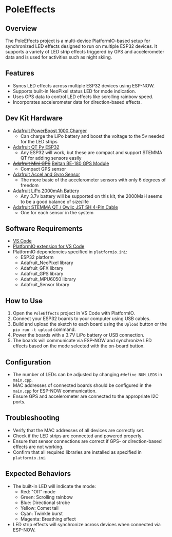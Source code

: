# PoleEffects

## Overview
The PoleEffects project is a multi-device PlatformIO-based setup for synchronized LED effects designed to run on multiple ESP32 devices. It supports a variety of LED strip effects triggered by GPS and accelerometer data and is used for activities such as night skiing.

## Features
- Syncs LED effects across multiple ESP32 devices using ESP-NOW.
- Supports built-in NeoPixel status LED for mode indication.
- Uses GPS data to control LED effects like scrolling rainbow speed.
- Incorporates accelerometer data for direction-based effects.

## Dev Kit Hardware
- [Adafruit PowerBoost 1000 Charger](https://www.adafruit.com/product/2465)
  - Can charge the LiPo battery and boost the voltage to the 5v needed for the LED strips
- [Adafruit QT Py ESP32](https://www.adafruit.com/product/2465)
  - Any ESP32 will work, but these are compact and support STEMMA QT for adding sensors easily
- ~~[Adafruit Mini GPS](https://www.adafruit.com/product/4415)~~ [Beitan BE-180 GPS Module](https://www.amazon.com/Geekstory-AntennaTTL-38400bps-Raspberry-Controller/dp/B0BV5TGFD4?th=1)
  - Compact GPS sensor
- [Adafruit Accel and Gyro Sensor](https://www.adafruit.com/product/3886)
  - The more basic of the accelerometer sensors with only 6 degrees of freedom
- [Adafruit LiPo 2000mAh Battery](https://www.adafruit.com/product/2011)
  - Any 3.7v battery will be supported on this kit, the 2000MaH seems to be a good balance of size/life
- [Adafruit STEMMA QT / Qwiic JST SH 4-Pin Cable](https://www.adafruit.com/product/4399)
  - One for each sensor in the system

## Software Requirements
- [VS Code](https://code.visualstudio.com/)
- [PlatformIO extension for VS Code](https://platformio.org/install/ide?install=vscode)
- PlatformIO dependencies specified in `platformio.ini`:
  - ESP32 platform
  - Adafruit_NeoPixel library
  - Adafruit_GFX library
  - Adafruit_GPS library
  - Adafruit_MPU6050 library
  - Adafruit_Sensor library

## How to Use
1. Open the `PoleEffects` project in VS Code with PlatformIO.
2. Connect your ESP32 boards to your computer using USB cables.
3. Build and upload the sketch to each board using the `Upload` button or the `pio run -t upload` command.
4. Power the boards with a 3.7V LiPo battery or USB connection.
5. The boards will communicate via ESP-NOW and synchronize LED effects based on the mode selected with the on-board button.

## Configuration
- The number of LEDs can be adjusted by changing `#define NUM_LEDS` in `main.cpp`.
- MAC addresses of connected boards should be configured in the `main.cpp` for ESP-NOW communication.
- Ensure GPS and accelerometer are connected to the appropriate I2C ports.

## Troubleshooting
- Verify that the MAC addresses of all devices are correctly set.
- Check if the LED strips are connected and powered properly.
- Ensure that sensor connections are correct if GPS- or direction-based effects are not working.
- Confirm that all required libraries are installed as specified in `platformio.ini`.

## Expected Behaviors
- The built-in LED will indicate the mode:
  - Red: "Off" mode
  - Green: Scrolling rainbow
  - Blue: Directional strobe
  - Yellow: Comet tail
  - Cyan: Twinkle burst
  - Magenta: Breathing effect
- LED strip effects will synchronize across devices when connected via ESP-NOW.